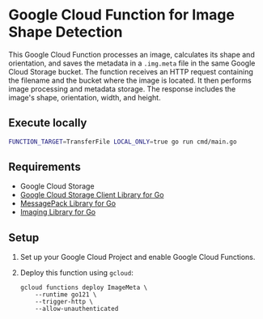 
# Google Cloud Function for Image Shape Detection

This Google Cloud Function processes an image, calculates its shape and orientation, and saves the metadata in a `.img.meta` file in the same Google Cloud Storage bucket. The function receives an HTTP request containing the filename and the bucket where the image is located. It then performs image processing and metadata storage. The response includes the image's shape, orientation, width, and height.

## Execute locally

```bash
FUNCTION_TARGET=TransferFile LOCAL_ONLY=true go run cmd/main.go 
```

## Requirements

- Google Cloud Storage
- [Google Cloud Storage Client Library for Go](https://pkg.go.dev/cloud.google.com/go/storage)
- [MessagePack Library for Go](https://pkg.go.dev/github.com/vmihailenco/msgpack)
- [Imaging Library for Go](https://pkg.go.dev/github.com/disintegration/imaging)

## Setup

1. Set up your Google Cloud Project and enable Google Cloud Functions.

2. Deploy this function using `gcloud`:

   ```shell
   gcloud functions deploy ImageMeta \
       --runtime go121 \
       --trigger-http \
       --allow-unauthenticated
